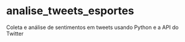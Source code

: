 # analise_tweets_esportes
Coleta e análise de sentimentos em tweets usando Python e a API do Twitter
